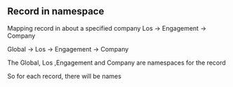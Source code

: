 

## Record in namespace

Mapping record in about a specified company 
Los -> Engagement -> Company

Global -> Los -> Engagement -> Company

The Global, Los ,Engagement and Company are namespaces for the record

So for each record, there will be names
